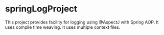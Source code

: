 # springLogProject
This project provides facility for logging using @AspectJ with Spring AOP. It uses compile time weaving. 
It uses multiple context files.
